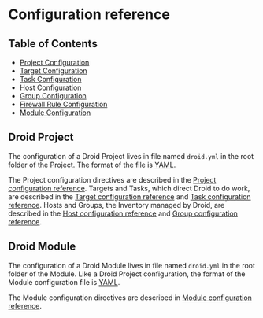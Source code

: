 # Configuration reference

## Table of Contents

- [Project Configuration][conf-project]
- [Target Configuration][conf-target]
- [Task Configuration][conf-task]
- [Host Configuration][conf-host]
- [Group Configuration][conf-group]
- [Firewall Rule Configuration][conf-fw]
- [Module Configuration][conf-module]

## Droid Project

The configuration of a Droid Project lives in file named `droid.yml` in the
root folder of the Project.  The format of the file is [YAML][].

The Project configuration directives are described in the [Project
configuration reference][conf-project].  Targets and Tasks, which direct Droid
to do work, are described in the [Target configuration reference][conf-target]
and [Task configuration reference][conf-task].  Hosts and Groups, the Inventory
managed by Droid, are described in the [Host configuration
reference][conf-host] and [Group configuration reference][conf-group].

## Droid Module

The configuration of a Droid Module lives in file named `droid.yml` in the
root folder of the Module.  Like a Droid Project configuration, the format of
the Module configuration file is [YAML][].

The Module configuration directives are described in [Module configuration
reference][conf-module].

[conf-fw]: </configuration-reference/firewall-rule.html> "Firewall Rule configuration"
[conf-group]: </configuration-reference/group.html> "Group configuration"
[conf-host]: </configuration-reference/host.html> "Host configuration"
[conf-module]: </configuration-reference/module.html> "Module configuration"
[conf-project]: </configuration-reference/project.html> "Project configuration"
[conf-target]: </configuration-reference/target.html> "Target configuration"
[conf-task]: </configuration-reference/task.html> "Task configuration"
[YAML]: <http://www.yaml.org/spec/1.2/spec.html> "YAML Ain't Markup Language (YAML&#8482;) Version 1.2"
